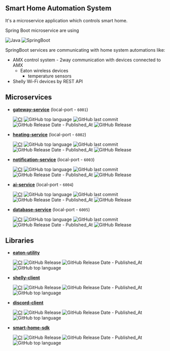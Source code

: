 ## Smart Home Automation System

It's a microservice application which controls smart home.

Spring Boot microservice are using

![Java](https://img.shields.io/badge/java-17-yellow?style=plastic)
![SpringBoot](https://img.shields.io/badge/SpringBoot-3.3.4-blue?style=plastic)

SpringBoot services are communicating with home system automations like:
- AMX control system - 2way communication with devices connected to AMX
  - Eaton wireless devices
    - temperature sensors
- Shelly Wi-Fi devices by REST API

## Microservices

- __[gateway-service](https://github.com/smart-home-automation-system/gateway-service)__ (local-port - `6001`)

    [![CI](https://github.com/smart-home-automation-system/gateway-service/actions/workflows/CI.yml/badge.svg)](https://github.com/smart-home-automation-system/gateway-service/actions/workflows/CI.yml)
![GitHub top language](https://img.shields.io/github/languages/top/smart-home-automation-system/gateway-service?style=plastic)
![GitHub last commit](https://img.shields.io/github/last-commit/smart-home-automation-system/gateway-service?style=plastic)
![GitHub Release Date - Published_At](https://img.shields.io/github/release-date/smart-home-automation-system/gateway-service?style=plastic)
![GitHub Release](https://img.shields.io/github/v/release/smart-home-automation-system/gateway-service?style=plastic)

- __[heating-service](https://github.com/smart-home-automation-system/heating-service)__ (local-port - `6002`)

    [![CI](https://github.com/smart-home-automation-system/heating-service/actions/workflows/CI.yml/badge.svg)](https://github.com/smart-home-automation-system/heating-service/actions/workflows/CI.yml)
![GitHub top language](https://img.shields.io/github/languages/top/smart-home-automation-system/heating-service?style=plastic)
![GitHub last commit](https://img.shields.io/github/last-commit/smart-home-automation-system/heating-service?style=plastic)
![GitHub Release Date - Published_At](https://img.shields.io/github/release-date/smart-home-automation-system/heating-service?style=plastic)
![GitHub Release](https://img.shields.io/github/v/release/smart-home-automation-system/heating-service?style=plastic)

- __[notification-service](https://github.com/smart-home-automation-system/notification-service)__ (local-port - `6003`)

    [![CI](https://github.com/smart-home-automation-system/notification-service/actions/workflows/CI.yml/badge.svg)](https://github.com/smart-home-automation-system/notification-service/actions/workflows/CI.yml)
![GitHub top language](https://img.shields.io/github/languages/top/smart-home-automation-system/notification-service?style=plastic)
![GitHub last commit](https://img.shields.io/github/last-commit/smart-home-automation-system/notification-service?style=plastic)
![GitHub Release Date - Published_At](https://img.shields.io/github/release-date/smart-home-automation-system/notification-service?style=plastic)
![GitHub Release](https://img.shields.io/github/v/release/smart-home-automation-system/notification-service?style=plastic)

- __[ai-service](https://github.com/smart-home-automation-system/ai-service)__ (local-port - `6004`)

  [![CI](https://github.com/smart-home-automation-system/ai-service/actions/workflows/CI.yml/badge.svg)](https://github.com/smart-home-automation-system/ai-service/actions/workflows/CI.yml)
  ![GitHub top language](https://img.shields.io/github/languages/top/smart-home-automation-system/ai-service?style=plastic)
  ![GitHub last commit](https://img.shields.io/github/last-commit/smart-home-automation-system/ai-service?style=plastic)
  ![GitHub Release Date - Published_At](https://img.shields.io/github/release-date/smart-home-automation-system/ai-service?style=plastic)
  ![GitHub Release](https://img.shields.io/github/v/release/smart-home-automation-system/ai-service?style=plastic)

- __[database-service](https://github.com/smart-home-automation-system/database-service)__ (local-port - `6005`)

  [![CI](https://github.com/smart-home-automation-system/database-service/actions/workflows/CI.yml/badge.svg)](https://github.com/smart-home-automation-system/database-service/actions/workflows/CI.yml)
  ![GitHub top language](https://img.shields.io/github/languages/top/smart-home-automation-system/database-service?style=plastic)
  ![GitHub last commit](https://img.shields.io/github/last-commit/smart-home-automation-system/database-service?style=plastic)
  ![GitHub Release Date - Published_At](https://img.shields.io/github/release-date/smart-home-automation-system/database-service?style=plastic)
  ![GitHub Release](https://img.shields.io/github/v/release/smart-home-automation-system/database-service?style=plastic)

## Libraries
- __[eaton-utility](https://github.com/smart-home-automation-system/eaton-utility)__

    [![CI](https://github.com/smart-home-automation-system/eaton-utility/actions/workflows/CI.yml/badge.svg)](https://github.com/smart-home-automation-system/eaton-utility/actions/workflows/CI.yml)
![GitHub Release](https://img.shields.io/github/v/release/smart-home-automation-system/eaton-utility?style=plastic)
![GitHub Release Date - Published_At](https://img.shields.io/github/release-date/smart-home-automation-system/eaton-utility?style=plastic)
![GitHub top language](https://img.shields.io/github/languages/top/smart-home-automation-system/eaton-utility?style=plastic)

- __[shelly-client](https://github.com/smart-home-automation-system/shelly-client)__

    [![CI](https://github.com/smart-home-automation-system/shelly-client/actions/workflows/CI.yml/badge.svg)](https://github.com/smart-home-automation-system/shelly-client/actions/workflows/CI.yml)
![GitHub Release](https://img.shields.io/github/v/release/smart-home-automation-system/shelly-client?style=plastic)
![GitHub Release Date - Published_At](https://img.shields.io/github/release-date/smart-home-automation-system/shelly-client?style=plastic)
![GitHub top language](https://img.shields.io/github/languages/top/smart-home-automation-system/shelly-client?style=plastic)

- __[discord-client](https://github.com/smart-home-automation-system/discord-client)__

  [![CI](https://github.com/smart-home-automation-system/discord-client/actions/workflows/CI.yml/badge.svg)](https://github.com/smart-home-automation-system/discord-client/actions/workflows/CI.yml)
![GitHub Release](https://img.shields.io/github/v/release/smart-home-automation-system/discord-client?style=plastic)
![GitHub Release Date - Published_At](https://img.shields.io/github/release-date/smart-home-automation-system/discord-client?style=plastic)
![GitHub top language](https://img.shields.io/github/languages/top/smart-home-automation-system/discord-client?style=plastic)

- __[smart-home-sdk](https://github.com/smart-home-automation-system/smart-home-sdk)__

  [![CI](https://github.com/smart-home-automation-system/smart-home-sdk/actions/workflows/CI.yml/badge.svg)](https://github.com/smart-home-automation-system/smart-home-sdk/actions/workflows/CI.yml)
![GitHub Release](https://img.shields.io/github/v/release/smart-home-automation-system/smart-home-sdk?style=plastic)
![GitHub Release Date - Published_At](https://img.shields.io/github/release-date/smart-home-automation-system/smart-home-sdk?style=plastic)
![GitHub top language](https://img.shields.io/github/languages/top/smart-home-automation-system/smart-home-sdk?style=plastic)